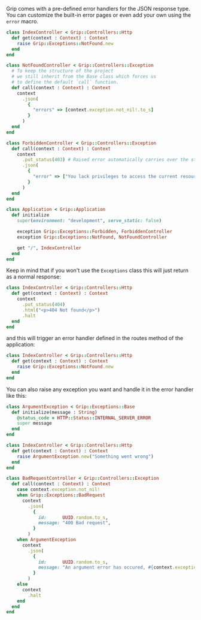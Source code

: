 Grip comes with a pre-defined error handlers for the JSON response type. You can customize the built-in error pages or even add your own using the `error` macro.

```ruby
class IndexController < Grip::Controllers::Http
  def get(context : Context) : Context
    raise Grip::Exceptions::NotFound.new
  end
end

class NotFoundController < Grip::Controllers::Exception
  # To keep the structure of the project
  # we still inherit from the Base class which forces us
  # to define the default `call` function.
  def call(context : Context) : Context
    context
      .json(
        {
          "errors" => [context.exception.not_nil!.to_s]
        }
      )
  end
end

class ForbiddenController < Grip::Controllers::Exception
  def call(context : Context) : Context
    context
      .put_status(403) # Raised error automatically carries over the status code of the exception.
      .json(
        {
          "error" => ["You lack privileges to access the current resource!"]
        }
      )
  end
end

class Application < Grip::Application
  def initialize
    super(environment: "development", serve_static: false)

    exception Grip::Exceptions::Forbidden, ForbiddenController
    exception Grip::Exceptions::NotFound, NotFoundController

    get "/", IndexController
  end
end
```

Keep in mind that if you won't use the `Exceptions` class this will just return as a normal response:

```ruby
class IndexController < Grip::Controllers::Http
  def get(context : Context) : Context
    context
      .put_status(404)
      .html("<p>404 Not found</p>")
      .halt
  end
end
```

and this will trigger an error handler defined in the routes method of the application:

```ruby
class IndexController < Grip::Controllers::Http
  def get(context : Context) : Context
    raise Grip::Exceptions::NotFound.new
  end
end
```

You can also raise any exception you want and handle it in the error handler like this:

```ruby
class ArgumentException < Grip::Exceptions::Base
  def initialize(message : String)
    @status_code = HTTP::Status::INTERNAL_SERVER_ERROR
    super message
  end
end

class IndexController < Grip::Controllers::Http
  def get(context : Context) : Context
    raise ArgumentException.new("Something went wrong")
  end
end

class BadRequestController < Grip::Controllers::Exception
  def call(context : Context) : Context
    case context.exception.not_nil!
    when Grip::Exceptions::BadRequest
      context
        .json(
          {
            id:      UUID.random.to_s,
            message: "400 Bad request",
          }
        )
    when ArgumentException
      context
        .json(
          {
            id:      UUID.random.to_s,
            message: "An argument error has occured, #{context.exception.not_nil!}",
          }
        )
    else
      context
        .halt
    end
  end
end
```
